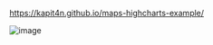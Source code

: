 https://kapit4n.github.io/maps-highcharts-example/

![image](https://user-images.githubusercontent.com/277572/189165770-a83dd123-9e60-4631-a01a-6b2cbbee67ed.png)
